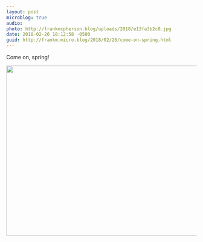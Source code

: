 ```yaml
---
layout: post
microblog: true
audio: 
photo: http://frankmcpherson.blog/uploads/2018/e13fa3b2c0.jpg
date: 2018-02-26 18:12:58 -0500
guid: http://frankm.micro.blog/2018/02/26/come-on-spring.html
---
```

Come on, spring! 

<img src="http://frankmcpherson.blog/uploads/2018/e13fa3b2c0.jpg" width="600" height="450" />

